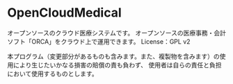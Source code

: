 # OpenCloudMedical
オープンソースのクラウド医療システムです。
オープンソースの医療事務・会計ソフト「ORCA」をクラウド上で運用できます。
License：GPL v2

本プログラム（変更部分があるものも含みます。また、複製物を含みます）の使用により生じたいかなる損害の賠償の責も負わず、
使用者は自らの責任と負担において使用するものとします。
